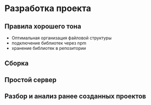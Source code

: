 # Разработка проекта

## Правила хорошего тона
- Оптимальная организация файловой структуры
- подключение библиотек через npm
- хранение библиотек в репозитории

## Сборка
## Простой сервер
## Разбор и анализ ранее созданных проектов

